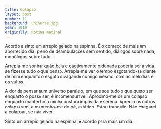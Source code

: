 ```yaml
---
title: Colapso
layout: post
number: 11
background: universe.jpg
year: 2019
originally: Rotina matinal
---
```


Acordo e sinto um arrepio gelado na espinha. É o começo de mais um aborrecido dia, pleno de deambulações sem sentido, diálogos sobre nada, monólogos sobre tudo.

Arrepia-me sonhar quão bela e caoticamente ordenada poderia ser a vida se fizesse tudo o que penso. Arrepia-me ver o tempo esgotando-se diante de mim enquanto o esgoto divagando comigo mesmo, com as melodias e os vultos.

A dor de pensar num universo paralelo, em que sou tudo o que quero ser enquanto o posso ser, é incomensurável. Aproximo-me de um colapso enquanto mantenho a minha postura impávida e serena. Aprecio os outros colapsarem, e mantenho-me de pé, estático. Estou tranquilo. Não chegarei a colapsar, se não viver.

Sinto um arrepio gelado na espinha, e acordo para mais um dia.
